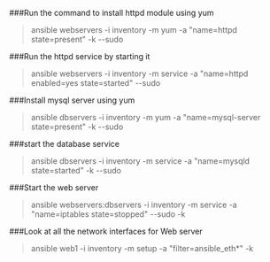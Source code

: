 ###Run the command to install httpd module using yum
>ansible webservers -i inventory -m yum -a "name=httpd state=present" -k --sudo

###Run the httpd service by starting it
>ansible webservers -i inventory -m service -a "name=httpd enabled=yes state=started" --sudo

###Install mysql server using yum
>ansible dbservers -i inventory -m yum -a "name=mysql-server state=present" -k --sudo

###start the database service
>ansible dbservers -i inventory -m service -a "name=mysqld state=started" -k --sudo

###Start the web server
>ansible webservers:dbservers -i inventory -m service -a "name=iptables state=stopped" --sudo -k

###Look at all the network interfaces for Web server
>ansible web1 -i inventory -m setup -a "filter=ansible_eth*" -k 